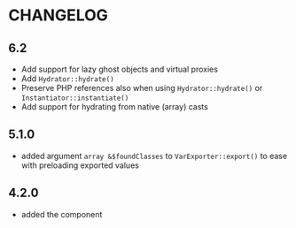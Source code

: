 CHANGELOG
=========

6.2
---

* Add support for lazy ghost objects and virtual proxies
* Add `Hydrator::hydrate()`
* Preserve PHP references also when using `Hydrator::hydrate()` or `Instantiator::instantiate()`
* Add support for hydrating from native (array) casts

5.1.0
-----

* added argument `array &$foundClasses` to `VarExporter::export()` to ease with preloading exported values

4.2.0
-----

* added the component

